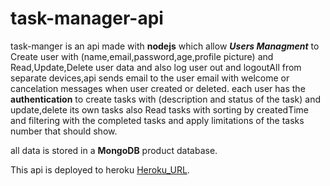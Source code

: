 # task-manager-api

task-manger is an api made with **nodejs** which allow ***Users Managment*** to Create user with (name,email,password,age,profile picture) and Read,Update,Delete user data and also log user out 
and logoutAll from separate devices,api sends email to the user email with welcome or cancelation messages when user created or deleted.
each user has the **authentication** to create tasks with (description and status of the task) and update,delete its own tasks also Read tasks with sorting by createdTime
and filtering with the completed tasks and apply limitations of the tasks number that should show.

all data is stored in a **MongoDB** product database. 

This api is deployed to heroku [Heroku_URL](https://aboujaib-task-manager.herokuapp.com/).

